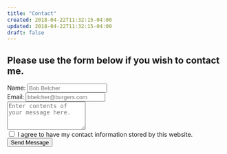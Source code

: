 ```yaml
---
title: "Contact"
created: 2018-04-22T11:32:15-04:00
updated: 2018-04-22T11:32:15-04:00
draft: false
---
```

<div class="bg-white p-5 rounded-lg">
    <h2 class="text-black text-xl font-normal font-semibold">Please use the form below if you wish to contact me.</h2>
    <form class="shadow-lg border border-grey-light p-5 mt-2" netlify>
        <div class="mb-4 flex items-center">
            <label class="text-grey-darker text-lg font-bold mr-4" for="name">Name:</label>
            <input class="shadow border rounded w-full py-2 px-3 text-grey-darker focus:outline-none focus:shadow-outline"
                id="name" name="name" type="text" placeholder="Bob Belcher" required>
        </div>
        <div class="mb-4 flex items-center">
            <label class="text-grey-darker text-lg font-bold mr-4" for="email">Email:</label>
            <input class="shadow border rounded w-full py-2 px-3 text-grey-darker focus:outline-none focus:shadow-outline"
                id="email" name="email" type="email" placeholder="bbelcher@burgers.com" pattern="[a-z0-9._%+-]+@[a-z0-9.-]+\.[a-z]{2,3}$"
                required>
        </div>
        <div class="mb-4">
            <label class="text-white text-lg font-bold" for="">
                <textarea class="rounded shadow-lg w-full p-2 border border-grey-light focus:outline-none focus:shadow-outline"
                    id="content" name="content" rows="4" placeholder="Enter contents of your message here." required></textarea>
        </div>
        <div class="mb-4">
            <input type="checkbox" tabindex="0" required>
            <label>I agree to have my contact information stored by this website.</label>
        </div>
        <div class="mb-4" data-netlify-recaptcha></div>
        <button class="bg-transparent hover:bg-orange text-orange-dark font-semibold hover:text-white py-2 px-4 border border-orange hover:border-transparent rounded" type="submit" name="button">Send Message</button>
    </form>
</div>